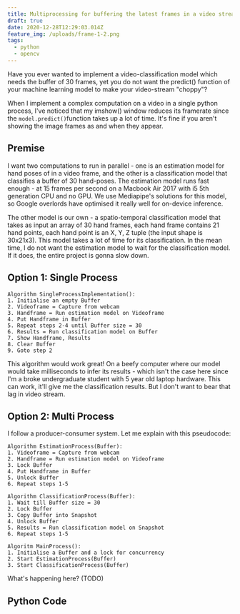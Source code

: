 ```yaml
---
title: Multiprocessing for buffering the latest frames in a video stream
draft: true
date: 2020-12-28T12:29:03.014Z
feature_img: /uploads/frame-1-2.png
tags:
  - python
  - opencv
---
```

Have you ever wanted to implement a video-classification model which needs the buffer of 30 frames, yet you do not want the predict() function of your machine learning model to make your video-stream "choppy"?

When I implement a complex computation on a video in a single python process, I've noticed that my imshow() window reduces its framerate since the `model.predict()`function takes up a lot of time. It's fine if you aren't showing the image frames as and when they appear.

## Premise

I want two computations to run in parallel - one is an estimation model for hand poses of in a video frame, and the other is a classification model that classifies a buffer of 30 hand-poses. The estimation model runs fast enough - at 15 frames per second on a Macbook Air 2017 with i5 5th generation CPU and no GPU. We use Mediapipe's solutions for this model, so Google overlords have optimised it really well for on-device inference.

The other model is our own - a spatio-temporal classification model that takes as input an array of 30 hand frames, each hand frame contains 21 hand points, each hand point is an X, Y, Z tuple (the input shape is 30x21x3). This model takes a lot of time for its classification. In the mean time, I do not want the estimation model to wait for the classification model. If it does, the entire project is gonna slow down.

## Option 1: Single Process

```
Algorithm SingleProcessImplementation():
1. Initialise an empty Buffer
2. Videoframe = Capture from webcam
3. Handframe = Run estimation model on Videoframe
4. Put Handframe in Buffer
5. Repeat steps 2-4 until Buffer size = 30
6. Results = Run classification model on Buffer
7. Show Handframe, Results
8. Clear Buffer
9. Goto step 2
```

This algorithm would work great! On a beefy computer where our model would take milliseconds to infer its results - which isn't the case here since I'm a broke undergraduate student with 5 year old laptop hardware. This can work, it'll give me the classification results. But I don't want to bear that lag in video stream.

## Option 2: Multi Process

I follow a producer-consumer system. Let me explain with this pseudocode:

```
Algorithm EstimationProcess(Buffer):
1. Videoframe = Capture from webcam
2. Handframe = Run estimation model on Videoframe
3. Lock Buffer
4. Put Handframe in Buffer
5. Unlock Buffer
6. Repeat steps 1-5

Algorithm ClassificationProcess(Buffer):
1. Wait till Buffer size = 30
2. Lock Buffer
3. Copy Buffer into Snapshot
4. Unlock Buffer
5. Results = Run classification model on Snapshot
6. Repeat steps 1-5

Algoritm MainProcess():
1. Initialise a Buffer and a lock for concurrency
2. Start EstimationProcess(Buffer)
3. Start ClassificationProcess(Buffer)
```

What's happening here?
(TODO)

## Python Code
